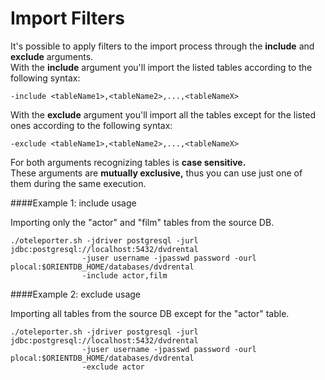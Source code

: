 
# Import Filters

It's possible to apply filters to the import process through the **include** and **exclude** arguments.     
With the **include** argument you'll import the listed tables according to the following syntax:

```
-include <tableName1>,<tableName2>,...,<tableNameX>

```


With the **exclude** argument you'll import all the tables except for the listed ones  according to the following syntax:

```
-exclude <tableName1>,<tableName2>,...,<tableNameX>

```
            
For both arguments recognizing tables is **case sensitive.**         
These arguments are **mutually exclusive,** thus you can use just one of them during the same execution.

####Example 1: include usage 

Importing only the "actor" and "film" tables from the source DB.

```
./oteleporter.sh -jdriver postgresql -jurl jdbc:postgresql://localhost:5432/dvdrental
                -juser username -jpasswd password -ourl plocal:$ORIENTDB_HOME/databases/dvdrental
                -include actor,film
```

####Example 2: exclude usage 

Importing all tables from the source DB except for the "actor" table.

```
./oteleporter.sh -jdriver postgresql -jurl jdbc:postgresql://localhost:5432/dvdrental
                -juser username -jpasswd password -ourl plocal:$ORIENTDB_HOME/databases/dvdrental
                -exclude actor
```
